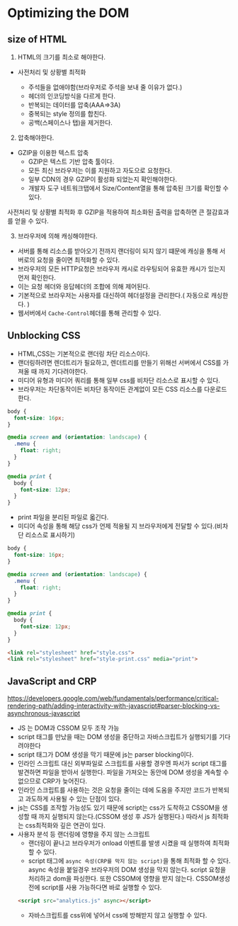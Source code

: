 # Optimizing the DOM

## size of HTML

1. HTML의 크기를 최소로 해야한다.

- 사전처리 및 상황별 최적화

  - 주석들을 없애야함(브라우저로 주석을 보내 줄 이유가 없다.)
  - 헤더의 인코딩방식을 다르게 한다.
  - 반복되는 데이터를 압축(AAA=>3A)
  - 중복되는 style 정의를 합친다.
  - 공백(스페이스나 탭)을 제거한다.

2. 압축해야한다.

- GZIP을 이용한 텍스트 압축
  - GZIP은 텍스트 기반 압축 툴이다.
  - 모든 최신 브라우저는 이를 지원하고 자도으로 요청한다.
  - 일부 CDN의 경우 GZIP이 활성화 되었는지 확인해야한다.
  - 개발자 도구 네트워크탭에서 Size/Content열을 통해 압축된 크기를 확인할 수 있다.

사전처리 및 상황별 최적화 후 GZIP을 적용하여 최소화된 출력을 압축하면 큰 절감효과를 얻을 수 있다.

3. 브라우저에 의해 캐싱해야한다.

- 서버를 통해 리소스를 받아오기 전까지 랜더링이 되지 않기 떄문에 캐싱을 통해 서버로의 요청을 줄이면 최적화할 수 있다.
- 브라우저의 모든 HTTP요청은 브라우저 캐시로 라우팅되어 유효한 캐시가 있는지 먼저 확인한다.
- 이는 요청 헤더와 응답헤더의 조합에 의해 제어된다.
- 기본적으로 브라우저는 사용자를 대신하여 헤더설정을 관리한다.( 자동으로 캐싱한다. )
- 웹서버에서 `Cache-Control`헤더를 통해 관리할 수 있다.

## Unblocking CSS

- HTML,CSS는 기본적으로 랜더링 차단 리소스이다.
- 랜더링하려면 렌더트리가 필요하고, 렌더트리를 만들기 위해선 서버에서 CSS를 가져올 때 까지 기다려야한다.
- 미디어 유형과 미디어 쿼리를 통해 일부 css를 비차단 리소스로 표시할 수 있다.
- 브라우저는 차단동작이든 비차단 동작이든 관계없이 모든 CSS 리소스를 다운로드 한다.

```css
body {
  font-size: 16px;
}

@media screen and (orientation: landscape) {
  .menu {
    float: right;
  }
}

@media print {
  body {
    font-size: 12px;
  }
}
```

- print 파일을 분리된 파일로 옯긴다.
- 미디어 속성을 통해 해당 css가 언제 적용될 지 브라우저에게 전달할 수 있다.(비차단 리소스로 표시하기)

```css
body {
  font-size: 16px;
}

@media screen and (orientation: landscape) {
  .menu {
    float: right;
  }
}
```

```css
@media print {
  body {
    font-size: 12px;
  }
}
```

```HTML
<link rel="stylesheet" href="style.css">
<link rel="stylesheet" href="style-print.css" media="print">
```

## JavaScript and CRP

https://developers.google.com/web/fundamentals/performance/critical-rendering-path/adding-interactivity-with-javascript#parser-blocking-vs-asynchronous-javascript

- JS 는 DOM과 CSSOM 모두 조작 가능
- script 태그를 만났을 때는 DOM 생성을 중단하고 자바스크립트가 실행되기를 기다려야한다
- script 태그가 DOM 생성을 막기 때문에 js는 parser blocking이다.
- 인라인 스크립트 대신 외부파일로 스크립트를 사용할 경우엔 파서가 script 태그를 발견하면 파일을 받아서 실행한다. 파일을 가져오는 동안에 DOM 생성을 계속할 수 없으므로 CRP가 늦어진다.
- 인라인 스크립트를 사용하는 것은 요청을 줄이는 데에 도움을 주지만 코드가 반복되고 과도하게 사용될 수 있는 단점이 있다.
- js는 CSS를 조작할 가능성도 있기 때문에 script는 css가 도착하고 CSSOM을 생성할 때 까지 실행되지 않는다.(CSSOM 생성 후 JS가 실행된다.) 따라서 js 최적화는 css최적화와 깊은 연관이 있다.
- 사용자 분석 등 랜더링에 영향을 주지 않는 스크립트
  - 랜더링이 끝나고 브라우저가 onload 이벤트를 발생 시켰을 때 실행하여 최적화 할 수 있다.
  - script 태그에 `async 속성(CRP를 막지 않는 script)`을 통해 최적화 할 수 있다. async 속성을 붙일경우 브라우저의 DOM 생성을 막지 않는다. script 요청을 처리하고 dom을 파싱한다. 또한 CSSOM에 영향을 받지 않는다. CSSOM생성 전에 script를 사용 가능하다면 바로 실행할 수 있다.
  ```HTML
  <script src="analytics.js" async></script>
  ```
  - 자바스크립트를 css위에 넣어서 css에 방해받지 않고 실행할 수 있다.
